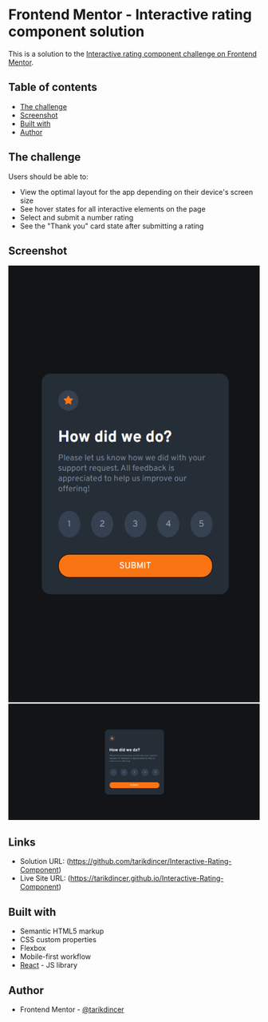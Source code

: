 # Frontend Mentor - Interactive rating component solution

This is a solution to the [Interactive rating component challenge on Frontend Mentor](https://www.frontendmentor.io/challenges/interactive-rating-component-koxpeBUmI).

## Table of contents

-   [The challenge](#the-challenge)
-   [Screenshot](#screenshot)
-   [Built with](#built-with)
-   [Author](#author)

## The challenge

Users should be able to:

-   View the optimal layout for the app depending on their device's screen size
-   See hover states for all interactive elements on the page
-   Select and submit a number rating
-   See the "Thank you" card state after submitting a rating

## Screenshot

![](./screenshots/screenshot_mobile.PNG)
![](./screenshots/screenshot_desktop.PNG)

## Links

-   Solution URL: (https://github.com/tarikdincer/Interactive-Rating-Component)
-   Live Site URL: (https://tarikdincer.github.io/Interactive-Rating-Component)

## Built with

-   Semantic HTML5 markup
-   CSS custom properties
-   Flexbox
-   Mobile-first workflow
-   [React](https://reactjs.org/) - JS library

## Author

-   Frontend Mentor - [@tarikdincer](https://www.frontendmentor.io/profile/tarikdincer)

